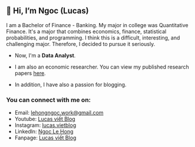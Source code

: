 ## 👋 Hi, I’m Ngoc (Lucas)

I am a Bachelor of Finance - Banking. My major in college was Quantitative Finance. It's a major that combines economics, finance, statistical probabilities, and programming. I think this is a difficult, interesting, and challenging major. Therefore, I decided to pursue it seriously.

+ Now, I'm a **Data Analyst**.

+ I am also an economic researcher. You can view my published research papers [here](https://docs.google.com/spreadsheets/d/1T8vvLIAlmfqMDtRZaMVRH1ihEpL7jpnO/edit?usp=sharing&ouid=118190822169210067132&rtpof=true&sd=true).

+ In addition, I have also a passion for blogging.
### You can connect with me on:
+ Email: lehongngoc.work@gmail.com
+ Youtube: [Lucas viết Blog](https://www.youtube.com/channel/UCpW9VzMJcKQ-UK0rJcZ8xVQ)
+ Instagram: [lucas.vietblog](https://www.instagram.com/lucas.vietblog/)
+ Linkedln: [Ngoc Le Hong](https://www.linkedin.com/in/ngoc-le-hong-44131b21a/)
+ Fanpage: [Lucas viết Blog](https://www.facebook.com/lucasvietblog)
